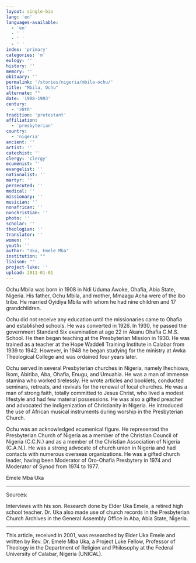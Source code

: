 ```yaml
---
layout: single-bio
lang: 'en'
languages-available:
  - 'en'
  - ' '
  - ' '
  - ' '
index: 'primary'
categories: 'm'
eulogy: ''
history: ''
memory: ''
obituary: ''
permalink: '/stories/nigeria/mbila-ochu/'
title: "Mbila, Ochu"
alternate: ""
date: '1908-1993'
century:
  - '20th'
tradition: 'protestant'
affiliation:
  - 'presbyterian'
country:
  - 'nigeria'
ancient: ''
artist: ''
catechist: ''
clergy: 'clergy'
ecumenist: ''
evangelist: ''
nationalist: ''
martyr: ''
persecuted: ''
medical: ''
missionary: ''
musician: ''
nonafrican: ''
nonchristian: ''
photo: ''
scholar: ''
theologian: ''
translator: ''
women: ''
youth: ''
author: "Uka, Emele Mba"
institution: ""
liaison: ""
project-luke: ''
upload: 2011-01-01
---
```




Ochu Mbila was born in 1908 in Ndi Uduma Awoke, Ohafia, Abia State, Nigeria.  His father, Ochu Mbila, and mother, Mmaagu Acha were of the Ibo tribe.  He married Oyidiya Mbila with whom he had nine children and 17 grandchildren.

Ochu did not receive any education until the missionaries came to Ohafia and established schools.  He was converted in 1926.  In 1930, he passed the government Standard Six examination at age 22 in Akanu Ohafia C.M.S. School. He then began teaching at the Presbyterian Mission in 1930.  He was trained as a teacher at the Hope Waddell Training Institute in Calabar from 1939 to 1942.  However, in 1948 he began studying for the ministry at Awka Theological College and was ordained four years later.

Ochu served in several Presbyterian churches in Nigeria, namely Ihechiowa, Ikom, Abiriba, Aba, Ohafia, Enugu, and Umuahia.  He was a man of immense stamina who worked tirelessly.  He wrote articles and booklets, conducted seminars, retreats, and revivals for the renewal of local churches.  He was a man of strong faith, totally committed to Jesus Christ, who lived a modest lifestyle and had few material possessions. He was also a gifted preacher and advocated the indigenization of Christianity in Nigeria.  He introduced the use of African musical instruments during worship in the Presbyterian Church.

Ochu was an acknowledged ecumenical figure.  He represented the Presbyterian Church of Nigeria as a member of the Christian Council of Nigeria (C.C.N.) and as a member of the Christian Association of Nigeria (C.A.N.).  He was a strong advocate of church union in Nigeria and had contacts with numerous overseas organizations.  He was a gifted church leader, having been Moderator of Oro-Ohafia Presbytery in 1974 and Moderator of Synod from 1974 to 1977.

Emele Mba Uka

---

Sources:

Interviews with his son.  Research done by Elder Uka Emele, a retired high school teacher. Dr. Uka also made use of church records in the Presbyterian Church Archives in the General Assembly Office in Aba, Abia State, Nigeria.

---

This article, received in 2001, was researched by Elder Uka Emele and written by Rev. Dr. Emele Mba Uka, a Project Luke Fellow, Professor of Theology in the Department of Religion and Philosophy at the Federal University of Calabar, Nigeria (UNICAL).
